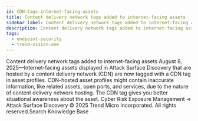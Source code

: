 ```yaml
---
id: CDN-tags-internet-facing-assets
title: Content delivery network tags added to internet-facing assets
sidebar_label: Content delivery network tags added to internet-facing assets
description: Content delivery network tags added to internet-facing assets
tags:
  - endpoint-security
  - trend-vision-one
---
```


 Content delivery network tags added to internet-facing assets August 8, 2025—Internet-facing assets displayed in Attack Surface Discovery that are hosted by a content delivery network (CDN) are now tagged with a CDN tag in asset profiles. CDN-hosted asset profiles might contain inaccurate information, like related assets, open ports, and services, due to the nature of content delivery network hosting. The CDN tag gives you better situational awareness about the asset. Cyber Risk Exposure Management → Attack Surface Discovery © 2025 Trend Micro Incorporated. All rights reserved.Search Knowledge Base
